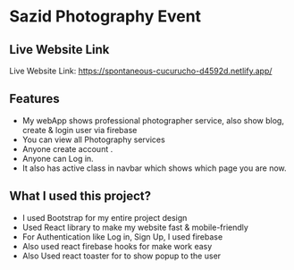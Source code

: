 # Sazid Photography Event

## Live Website Link

Live Website Link: https://spontaneous-cucurucho-d4592d.netlify.app/

## Features

- My webApp shows professional photographer service, also show blog, create & login user via firebase
- You can view all Photography services
- Anyone create account .
- Anyone can Log in.
- It also has active class in navbar which shows which page you are now.

## What I used this project?

- I used Bootstrap for my entire project design
- Used React library to make my website fast & mobile-friendly
- For Authentication like Log in, Sign Up, I used firebase
- Also used react firebase hooks for make work easy
- Also Used react toaster for to show popup to the user
